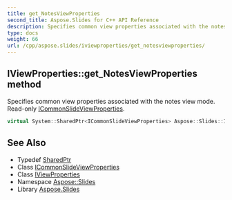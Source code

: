 ```yaml
---
title: get_NotesViewProperties
second_title: Aspose.Slides for C++ API Reference
description: Specifies common view properties associated with the notes view mode. Read-only ICommonSlideViewProperties.
type: docs
weight: 66
url: /cpp/aspose.slides/iviewproperties/get_notesviewproperties/
---
```

## IViewProperties::get_NotesViewProperties method


Specifies common view properties associated with the notes view mode. Read-only [ICommonSlideViewProperties](../../icommonslideviewproperties/).

```cpp
virtual System::SharedPtr<ICommonSlideViewProperties> Aspose::Slides::IViewProperties::get_NotesViewProperties()=0
```

## See Also

* Typedef [SharedPtr](../../../system/sharedptr/)
* Class [ICommonSlideViewProperties](../../icommonslideviewproperties/)
* Class [IViewProperties](../)
* Namespace [Aspose::Slides](../../)
* Library [Aspose.Slides](../../../)
